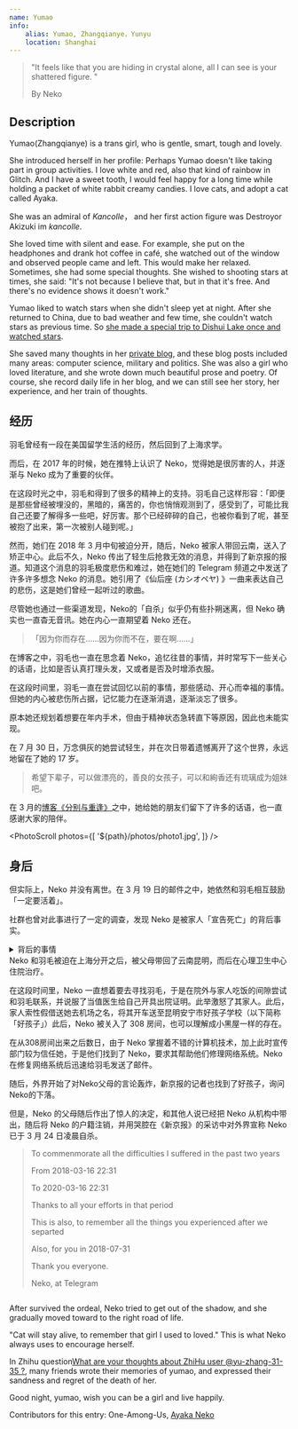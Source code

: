 ```yaml
---
name: Yumao
info:
    alias: Yumao, Zhangqianye，Yunyu
    location: Shanghai
---
```


<!-- > 「感觉你就像是孤单一人躲在水晶之中，能看到的只有你破碎的身影呢。」 -->
<!-- > -->
<!-- > —— By Neko -->
> "It feels like that you are hiding in crystal alone, all I can see is your shattered figure. "
>
> By Neko

## Description

<!-- 羽毛（张千叶）是一名温柔聪慧、坚强而可爱的跨性别女孩。 -->
Yumao(Zhangqianye) is a trans girl, who is gentle, smart, tough and lovely.

<!-- 羽毛是这样介绍自己的：羽毛可能并不是一个喜欢在集体活动中出现的人。我喜欢白色，红色，还有会在 Glitch 中出现的那种彩色，也喜欢甜食，抱着一袋大白兔奶糖可以开心很久。喜欢猫，有一只叫絢香的猫。 -->
She introduced herself in her profile: Perhaps Yumao doesn't like taking part in group activities. I love white and red, also that kind of rainbow in Glitch. And I have a sweet tooth, I would feel happy for a long time while holding a packet of white rabbit creamy candies. I love cats, and adopt a cat called Ayaka.

<!-- 她曾经也是一名舰队 Collection 的提督，她第一个拥有的手办也是舰C的驱逐舰秋月。 -->
She was an admiral of *Kancolle*， and her first action figure was Destroyor Akizuki im *kancolle*.

<!-- 她喜欢宁静而舒缓、轻松的时刻，比如在冬天戴上耳机，在咖啡店喝一杯热腾腾的咖啡，看着窗外的人来人往，这会让她感到十分惬意。偶尔，她也会有一些特别的想法。有时她会向流星许愿，她说：「并不是因为我相信，而是因为它是免费的，并且没有证据证明它不灵。」 -->
She loved time with silent and ease. For example, she put on the headphones and drank hot coffee in café, she watched out of the window and observed people came and left. This would make her relaxed. Sometimes, she had some special thoughts. She wished to shooting stars at times, she said: "It's not because I believe that, but in that it's free. And there's no evidence shows it doesn't work."

<!-- 在晚上不睡觉的时候，羽毛喜欢看星星。回国之后，由于天气和时间关系，很少能看到。于是她[有一次专程去了滴水湖看星星](https://web.archive.org/web/20210517104313/https://oao.moe/archives/834/)。 -->
Yumao liked to watch stars when she didn't sleep yet at night. After she returned to China, due to bad weather and few time, she couldn't watch stars as previous time. So [she made a special trip to Dishui Lake once and watched stars](https://web.archive.org/web/20210517104313/https://oao.moe/archives/834/).

<!-- 在她的[博客](https://web.archive.org/web/20210420170241/https://oao.moe/archives/)之中保存有非常多属于她自己的思考，所涉及领域十分广泛，包括计算机、军事、政治；同时，她也是一位文学少女，写下了很多美丽的散文与诗歌。当然，博文里也记录了许多她的日常生活，于此，我们能看到她的故事与经历，还有她的心路足迹。 -->
She saved many thoughts in her [private blog](https://web.archive.org/web/20210420170241/https://oao.moe/archives/), and these blog posts included many areas: computer science, military and politics. She was also a girl who loved literature, and she wrote down much beautiful prose and poetry. Of course, she record daily life in her blog, and we can still see her story, her experience, and her train of thoughts.

## 经历

羽毛曾经有一段在美国留学生活的经历，然后回到了上海求学。

而后，在 2017 年的时候，她在推特上认识了 Neko，觉得她是很厉害的人，并逐渐与 Neko 成为了重要的伙伴。

在这段时光之中，羽毛和得到了很多的精神上的支持。羽毛自己这样形容：「即便是那些曾经被埋没的，黑暗的，痛苦的，你也悄悄观测到了，感受到了，可能比我自己还要了解得多一些吧，好厉害。那个已经碎碎的自己，也被你看到了呢，甚至被抱了出来，第一次被别人碰到呢。」

然而，她们在 2018 年 3 月中旬被迫分开，随后，Neko 被家人带回云南，送入了矫正中心。此后不久，Neko 传出了轻生后抢救无效的消息，并得到了新京报的报道。知道这个消息的羽毛极度悲伤和难过，她在她们的 Telegram 频道之中发送了许多许多想念 Neko 的消息。她引用了《仙后座 (カシオペヤ) 》一曲来表达自己的悲伤，这是她们曾经一起听过的歌曲。

尽管她也通过一些渠道发现，Neko的「自杀」似乎仍有些扑朔迷离，但 Neko 确实也一直杳无音讯。她在内心一直期望着 Neko 还在。

> 「因为你而存在……因为你而不在，要在啊……」

在博客之中，羽毛也一直在思念着 Neko，追忆往昔的事情，并时常写下一些关心的话语，比如是否认真打理头发，又或者是否及时增添衣服。

在这段时间里，羽毛一直在尝试回忆以前的事情，那些感动、开心而幸福的事情。但她的内心被悲伤所占据，记忆能力在逐渐消退，逐渐淡忘了很多。

原本她还规划着想要在年内手术，但由于精神状态急转直下等原因，因此也未能实现。

在 7 月 30 日，万念俱灰的她尝试轻生，并在次日带着遗憾离开了这个世界，永远地留在了她的 17 岁。

> 希望下辈子，可以做漂亮的，善良的女孩子，可以和絢香还有琉璃成为姐妹吧。

在 3 月的[博客《分别与重逢》](https://web.archive.org/web/20210517104118/https://oao.moe/archives/948/)之中，她给她的朋友们留下了许多的话语，也一直感谢大家的陪伴。

<PhotoScroll photos={[
    '${path}/photos/photo1.jpg',
]} />

## 身后

但实际上，Neko 并没有离世。在 3 月 19 日的邮件之中，她依然和羽毛相互鼓励「一定要活着」。

社群也曾对此事进行了一定的调查，发现 Neko 是被家人「宣告死亡」的背后事实。

<details>
  <summary> 背后的事情 <summary>
Neko 和羽毛被迫在上海分开之后，被父母带回了云南昆明，而后在心理卫生中心住院治疗。

在这段时间里，Neko 一直想着要去寻找羽毛，于是在院外与家人吃饭的间隙尝试和羽毛联系，并说服了当值医生给自己开具出院证明。此举激怒了其家人。此后，家人索性假借送她去机场之名，将其开车送至昆明安宁市好孩子学校（以下简称「好孩子」）此后，Neko 被关入了 308 房间，也可以理解成小黑屋一样的存在。

在从308房间出来之后数日，由于 Neko 掌握着不错的计算机技术，加上此时宣传部门较为信任她，于是他们找到了 Neko，要求其帮助他们修理网络系统。Neko 在修复网络系统后迅速给羽毛发送了邮件。

随后，外界开始了对Neko父母的言论轰炸，新京报的记者也找到了好孩子，询问Neko的下落。

但是，Neko 的父母随后作出了惊人的决定，和其他人说已经把 Neko 从机构中带出，随后将 Neko 的户籍注销，并用哭腔在《新京报》的采访中对外界宣称 Neko 已于 3 月 24 日凌晨自杀。
<!-- 待补充，修改标题 -->

<!-- > 谨以此纪念过去两年里所遭受的一切困难和苦难
>
> 2018 年 3 月 16 日 晚间 22:31
>
> 2020 年 3 月 16 日 晚间 22:31
>
> 谢谢大家在那段时间里所付出的一切
>
> 也是为了纪念 2018 年 3 月 14 日和你们分开后的一切
> 
> 还有 2018 年 7 月 31 日的你。
>
> 谢谢你们。
>
> Neko, 于 Telegram -->
> To commenmorate all the difficulties I suffered in the past two years
> 
> From 2018-03-16 22:31
>
>  To  2020-03-16 22:31
>
> Thanks to all your efforts in that period
>
> This is also, to remember all the things you experienced after we separted
>
> Also, for you in 2018-07-31
>
> Thank you everyone.
>
> Neko, at Telegram
</details>

<!-- 在经历了苦难后的 Neko 一直在尝试着从阴影中走出，逐步走向生活的正轨。 -->
After survived the ordeal, Neko tried to get out of the shadow, and she gradually moved toward to the right road of life.

<!-- 「猫会好好活着，来怀念过去深爱着的某个人。」这是 Neko 一直用来在激励自己的话。 -->
"Cat will stay alive, to remember that girl I used to loved." This is what Neko always uses to encourage herself.

<!-- 在知乎问答[如何评价知乎用户 @张千叶？](https://www.zhihu.com/question/284818437)中，许多友人回忆了与羽毛相处的经过，并表达了对羽毛逝世的惋惜与悲伤。 -->
In Zhihu question[What are your thoughts about ZhiHu user @yu-zhang-31-35 ?](https://www.zhihu.com/question/284818437), many friends wrote their memories of yumao, and expressed their sandness and regret of the death of her.

<!-- 晚安，羽毛，愿你能做一个幸福开心的女孩子。 -->
Good night, yumao, wish you can be a girl and live happily.

<!-- 条目贡献：One-Among-Us, [Ayaka Neko](https://twitter.com/ayakaneko) -->
Contributors for this entry: One-Among-Us, [Ayaka Neko](https://twitter.com/ayakaneko)
